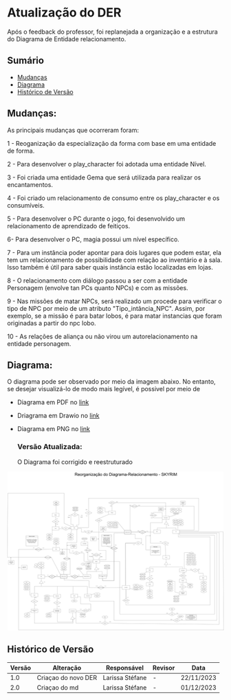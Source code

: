 # Atualização do DER

Após o feedback do professor, foi replanejada a organização e a estrutura do Diagrama de Entidade relacionamento.

## Sumário
* [Mudanças](#Mudanças)
 * [Diagrama](#Diagrama)
 * [Histórico de Versão](#Histórico-de-Versão)
 
  ## Mudanças:
  As principais mudanças que ocorreram foram:
  
  1 - Reoganização da especialização da forma com base em uma entidade de forma.
    
  2 - Para desenvolver o play_character foi adotada uma entidade Nível.
    
  3 - Foi criada uma entidade Gema que será utilizada para realizar os encantamentos.
    
  4 - Foi criado um relacionamento de consumo entre os play_character e os consumíveis.
    
  5 - Para desenvolver o PC durante o jogo, foi desenvolvido um relacionamento de aprendizado de feitiços.
    
  6- Para desenvolver o PC, magia possui um nível específico.
    
  7 - Para um instância poder apontar para dois lugares que podem estar, ela tem um relacionamento de possibilidade com relação ao inventário e à sala. Isso também é útil para saber quais instância estão localizadas em lojas.
    
  8 - O relacionamento com diálogo passou a ser com a entidade Personagem (envolve tan PCs quanto NPCs) e com as missões.
    
  9 - Nas missões de matar NPCs, será realizado um procede para verificar o tipo de  NPC por meio de um atributo "Tipo_intância_NPC". Assim, por exemplo, se a missão é para batar lobos, é para matar instancias que foram originadas a partir do npc lobo.
  
  10 - As relações de aliança ou não virou um autorelacionamento na entidade personagem. 

## Diagrama:

  O diagrama pode ser observado por meio da imagem abaixo. No entanto, se desejar visualizá-lo de modo mais legível, é possivel por meio de 

- Diagrama em PDF no [link](ReorganizaçãoDER_Edicao2.0.pdf)
- Driagrama em Drawio no [link](ganizaçãoDER_Edicao2.0.drawio)
- Diagrama em PNG no [link](ReorganizaçãoDER_Edicao2.0.png)

  ### Versão Atualizada:

    O Diagrama foi corrigido e reestruturado
<div align="center">
  <img src="ReorganizaçãoDER_Edicao2.0.png">
</div>

  ## Histórico de Versão
| Versão | Alteração | Responsável | Revisor | Data |
| - | - | - | - | - |
| 1.0 | Criaçao do novo DER| Larissa Stéfane | - | 22/11/2023
| 2.0 | Criaçao do md| Larissa Stéfane | - | 01/12/2023
  
    
